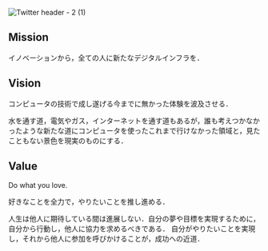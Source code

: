 
![Twitter header - 2 (1)](https://github.com/qqey/.github/assets/26848713/e3572936-43ea-4aaf-adb4-92e248fe518d)


## Mission
イノベーションから，全ての人に新たなデジタルインフラを．


## Vision
コンピュータの技術で成し遂げる今までに無かった体験を波及させる．

水を通す道，電気やガス，インターネットを通す道もあるが，誰も考えつかなかったような新たな道にコンピュータを使ったこれまで行けなかった領域と，見たこともない景色を現実のものにする．


## Value
Do what you love.

好きなことを全力で，やりたいことを推し進める．


人生は他人に期待している間は進展しない．自分の夢や目標を実現するために，自分から行動し，他人に協力を求めるべきである．
自分がやりたいことを実現し，それから他人に参加を呼びかけることが，成功への近道．
